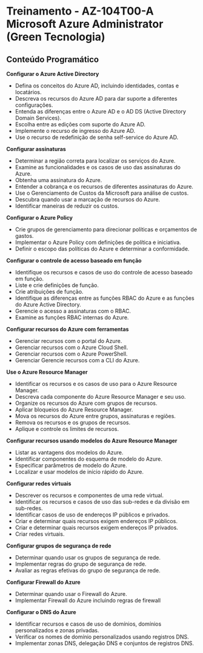 <h1 > Treinamento - AZ-104T00-A Microsoft Azure Administrator (Green Tecnologia) </h1>

<h2>Conteúdo Programático</h2>

 <strong> Configurar o Azure Active Directory </strong>
  * Defina os conceitos do Azure AD, incluindo identidades, contas e locatários.
  * Descreva os recursos do Azure AD para dar suporte a diferentes configurações.
  * Entenda as diferenças entre o Azure AD e o AD DS (Active Directory Domain Services).
  * Escolha entre as edições com suporte do Azure AD.
  * Implemente o recurso de ingresso do Azure AD.
  * Use o recurso de redefinição de senha self-service do Azure AD.

<strong> Configurar assinaturas </strong>
  * Determinar a região correta para localizar os serviços do Azure.
  * Examine as funcionalidades e os casos de uso das assinaturas do Azure.
  * Obtenha uma assinatura do Azure.
  * Entender a cobrança e os recursos de diferentes assinaturas do Azure.
  * Use o Gerenciamento de Custos da Microsoft para análise de custos.
  * Descubra quando usar a marcação de recursos do Azure.
  * Identificar maneiras de reduzir os custos.

<strong> Configurar o Azure Policy </strong>
  * Crie grupos de gerenciamento para direcionar políticas e orçamentos de gastos.
  * Implementar o Azure Policy com definições de política e iniciativa.
  * Definir o escopo das políticas do Azure e determinar a conformidade.

<strong> Configurar o controle de acesso baseado em função </strong>
  * Identifique os recursos e casos de uso do controle de acesso baseado em função.
  * Liste e crie definições de função.
  * Crie atribuições de função.
  * Identifique as diferenças entre as funções RBAC do Azure e as funções do Azure Active Directory.
  * Gerencie o acesso a assinaturas com o RBAC.
  * Examine as funções RBAC internas do Azure.

<strong> Configurar recursos do Azure com ferramentas </strong>
  * Gerenciar recursos com o portal do Azure.
  * Gerenciar recursos com o Azure Cloud Shell.
  * Gerenciar recursos com o Azure PowerShell.
  * Gerenciar Gerencie recursos com a CLI do Azure.

<strong> Use o Azure Resource Manager </strong>
  * Identificar os recursos e os casos de uso para o Azure Resource Manager.
  * Descreva cada componente do Azure Resource Manager e seu uso.
  * Organize os recursos do Azure com grupos de recursos.
  * Aplicar bloqueios do Azure Resource Manager.
  * Mova os recursos do Azure entre grupos, assinaturas e regiões.
  * Remova os recursos e os grupos de recursos.
  * Aplique e controle os limites de recursos.

<strong> Configurar recursos usando modelos do Azure Resource Manager </strong>
  * Listar as vantagens dos modelos do Azure.
  * Identificar componentes do esquema de modelo do Azure.
  * Especificar parâmetros de modelo do Azure.
  * Localizar e usar modelos de início rápido do Azure.

<strong> Configurar redes virtuais </strong> 
  * Descrever os recursos e componentes de uma rede virtual.
  * Identificar os recursos e casos de uso das sub-redes e da divisão em sub-redes.
  * Identificar casos de uso de endereços IP públicos e privados.
  * Criar e determinar quais recursos exigem endereços IP públicos.
  * Criar e determinar quais recursos exigem endereços IP privados.
  * Criar redes virtuais.

<strong> Configurar grupos de segurança de rede </strong> 
  * Determinar quando usar os grupos de segurança de rede.
  * Implementar regras do grupo de segurança de rede.
  * Avaliar as regras efetivas do grupo de segurança de rede.

<strong> Configurar Firewall do Azure </strong> 
  * Determinar quando usar o Firewall do Azure.
  * Implementar Firewall do Azure incluindo regras de firewall

<strong> Configurar o DNS do Azure </strong> 
  * Identificar recursos e casos de uso de domínios, domínios personalizados e zonas privadas.
  * Verificar os nomes de domínio personalizados usando registros DNS.
  * Implementar zonas DNS, delegação DNS e conjuntos de registros DNS.













